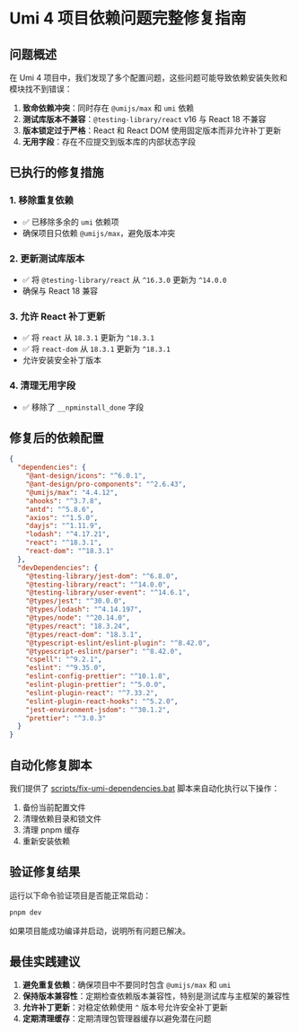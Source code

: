 # Umi 4 项目依赖问题完整修复指南

## 问题概述

在 Umi 4 项目中，我们发现了多个配置问题，这些问题可能导致依赖安装失败和模块找不到错误：

1. **致命依赖冲突**：同时存在 `@umijs/max` 和 `umi` 依赖
2. **测试库版本不兼容**：`@testing-library/react` v16 与 React 18 不兼容
3. **版本锁定过于严格**：React 和 React DOM 使用固定版本而非允许补丁更新
4. **无用字段**：存在不应提交到版本库的内部状态字段

## 已执行的修复措施

### 1. 移除重复依赖

- ✅ 已移除多余的 `umi` 依赖项
- 确保项目只依赖 `@umijs/max`，避免版本冲突

### 2. 更新测试库版本

- ✅ 将 `@testing-library/react` 从 `^16.3.0` 更新为 `^14.0.0`
- 确保与 React 18 兼容

### 3. 允许 React 补丁更新

- ✅ 将 `react` 从 `18.3.1` 更新为 `^18.3.1`
- ✅ 将 `react-dom` 从 `18.3.1` 更新为 `^18.3.1`
- 允许安装安全补丁版本

### 4. 清理无用字段

- ✅ 移除了 `__npminstall_done` 字段

## 修复后的依赖配置

```json
{
  "dependencies": {
    "@ant-design/icons": "^6.0.1",
    "@ant-design/pro-components": "^2.6.43",
    "@umijs/max": "4.4.12",
    "ahooks": "^3.7.8",
    "antd": "^5.8.6",
    "axios": "^1.5.0",
    "dayjs": "^1.11.9",
    "lodash": "^4.17.21",
    "react": "^18.3.1",
    "react-dom": "^18.3.1"
  },
  "devDependencies": {
    "@testing-library/jest-dom": "^6.8.0",
    "@testing-library/react": "^14.0.0",
    "@testing-library/user-event": "^14.6.1",
    "@types/jest": "^30.0.0",
    "@types/lodash": "^4.14.197",
    "@types/node": "^20.14.0",
    "@types/react": "18.3.24",
    "@types/react-dom": "18.3.1",
    "@typescript-eslint/eslint-plugin": "^8.42.0",
    "@typescript-eslint/parser": "^8.42.0",
    "cspell": "^9.2.1",
    "eslint": "^9.35.0",
    "eslint-config-prettier": "^10.1.8",
    "eslint-plugin-prettier": "^5.0.0",
    "eslint-plugin-react": "^7.33.2",
    "eslint-plugin-react-hooks": "^5.2.0",
    "jest-environment-jsdom": "^30.1.2",
    "prettier": "^3.0.3"
  }
}
```

## 自动化修复脚本

我们提供了 [scripts/fix-umi-dependencies.bat](file://e:/YSY/UG/scripts/fix-umi-dependencies.bat) 脚本来自动化执行以下操作：

1. 备份当前配置文件
2. 清理依赖目录和锁文件
3. 清理 pnpm 缓存
4. 重新安装依赖

## 验证修复结果

运行以下命令验证项目是否能正常启动：

```bash
pnpm dev
```

如果项目能成功编译并启动，说明所有问题已解决。

## 最佳实践建议

1. **避免重复依赖**：确保项目中不要同时包含 `@umijs/max` 和 `umi`
2. **保持版本兼容性**：定期检查依赖版本兼容性，特别是测试库与主框架的兼容性
3. **允许补丁更新**：对稳定依赖使用 `^` 版本号允许安全补丁更新
4. **定期清理缓存**：定期清理包管理器缓存以避免潜在问题
